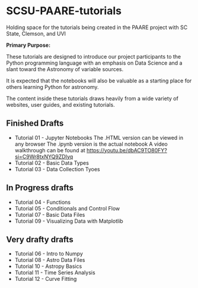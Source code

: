 # SCSU-PAARE-tutorials
Holding space for the tutorials being created in the PAARE project with SC State, Clemson, and UVI

**Primary Purpose:**

These tutorials are designed to introduce our project participants to the Python programming language with an emphasis on Data Science and a slant toward the Astronomy of variable sources. 

It is expected that the notebooks will also be valuable as a starting place for others learning Python for astronomy. 

The content inside these tutorials draws heavily from a wide variety of websites, user guides, and existing tutorials. 


## Finished Drafts
* Tutorial 01 - Jupyter Notebooks
  The .HTML version can be viewed in any browser
  The .ipynb version is the actual notebook
  A video walkthrough can be found at https://youtu.be/dbAC9TO80FY?si=C9Wr8txNYQ9ZDIyq
* Tutorial 02 - Basic Data Types
* Tutorial 03 - Data Collection Tyoes

## In Progress drafts
* Tutorial 04 - Functions
* Tutorial 05 - Conditionals and Control Flow
* Tutorial 07 - Basic Data Files
* Tutorial 09 - Visualizing Data with Matplotlib


## Very drafty drafts
* Tutorial 06 - Intro to Numpy
* Tutorial 08 - Astro Data Files
* Tutorial 10 - Astropy Basics
* Tutorial 11 - Time Series Analysis
* Tutorial 12 - Curve Fitting
